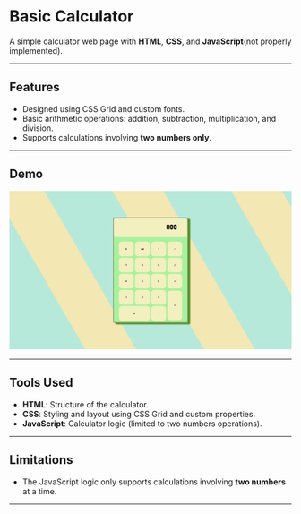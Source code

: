 # Basic Calculator
A simple calculator web page with **HTML**, **CSS**, and **JavaScript**(not properly implemented).

---
## Features

- Designed using CSS Grid and custom fonts.
- Basic arithmetic operations: addition, subtraction, multiplication, and division.
- Supports calculations involving **two numbers only**.

---

## Demo

![Calculator Image](Image/Final.png)

---

## Tools Used

- **HTML**: Structure of the calculator.
- **CSS**: Styling and layout using CSS Grid and custom properties.
- **JavaScript**: Calculator logic (limited to two numbers operations).

---

## Limitations

- The JavaScript logic only supports calculations involving **two numbers** at a time. 

---
